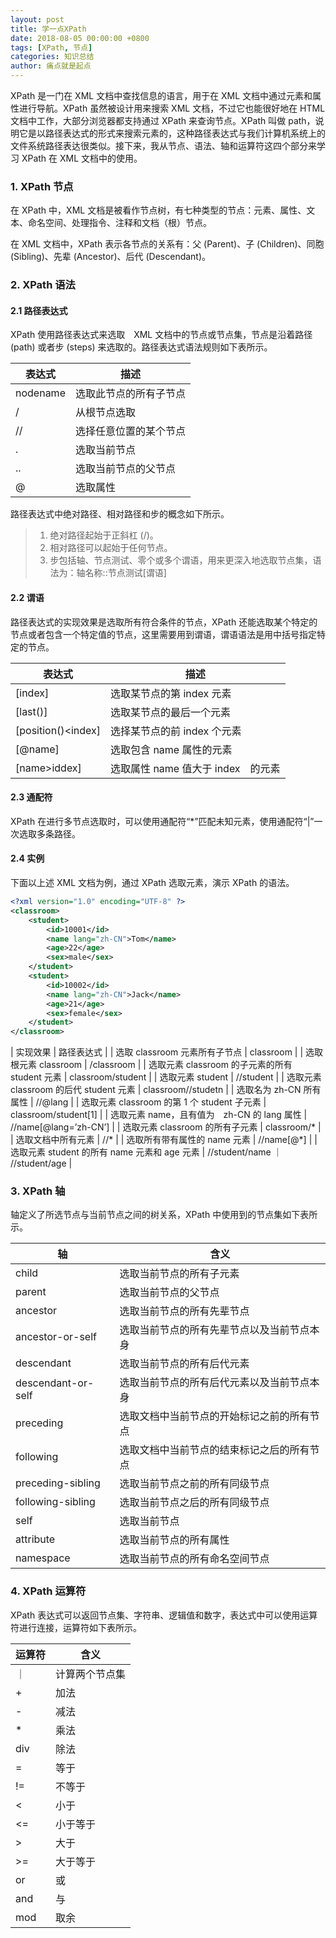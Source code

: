 ```yaml
---
layout: post
title: 学一点XPath
date: 2018-08-05 00:00:00 +0800
tags: [XPath, 节点]
categories: 知识总结
author: 痛点就是起点
---
```

XPath 是一门在 XML 文档中查找信息的语言，用于在 XML 文档中通过元素和属性进行导航。XPath 虽然被设计用来搜索 XML 文档，不过它也能很好地在 HTML 文档中工作，大部分浏览器都支持通过 XPath 来查询节点。XPath 叫做 path，说明它是以路径表达式的形式来搜索元素的，这种路径表达式与我们计算机系统上的文件系统路径表达很类似。接下来，我从节点、语法、轴和运算符这四个部分来学习 XPath 在 XML 文档中的使用。

### 1. XPath 节点
在 XPath 中，XML 文档是被看作节点树，有七种类型的节点：元素、属性、文本、命名空间、处理指令、注释和文档（根）节点。

在 XML 文档中，XPath 表示各节点的关系有：父 (Parent)、子 (Children)、同胞 (Sibling)、先辈 (Ancestor)、后代 (Descendant)。

### 2. XPath 语法
#### 2.1 路径表达式
XPath 使用路径表达式来选取　XML 文档中的节点或节点集，节点是沿着路径 (path) 或者步 (steps) 来选取的。路径表达式语法规则如下表所示。

| 表达式 | 描述 |
| ------ | ------ |
| nodename | 选取此节点的所有子节点 |
| / | 从根节点选取 |
| // | 选择任意位置的某个节点 |
| . | 选取当前节点 |
| .. | 选取当前节点的父节点 |
| @ | 选取属性| 

路径表达式中绝对路径、相对路径和步的概念如下所示。

> 1. 绝对路径起始于正斜杠 (/)。
> 2. 相对路径可以起始于任何节点。
> 3. 步包括轴、节点测试、零个或多个谓语，用来更深入地选取节点集，语法为：轴名称::节点测试[谓语]

#### 2.2 谓语
路径表达式的实现效果是选取所有符合条件的节点，XPath 还能选取某个特定的节点或者包含一个特定值的节点，这里需要用到谓语，谓语语法是用中括号指定特定的节点。

| 表达式 | 描述 |
| ------ | ------ |
| [index] | 选取某节点的第 index 元素 |
| [last()] | 选取某节点的最后一个元素 |
| [position()<index] | 选择某节点的前 index 个元素 |
| [@name] | 选取包含 name 属性的元素 |
| [name>iddex] | 选取属性 name 值大于 index　的元素 |

#### 2.3 通配符
XPath 在进行多节点选取时，可以使用通配符“*”匹配未知元素，使用通配符“|”一次选取多条路径。

#### 2.4 实例
下面以上述 XML 文档为例，通过 XPath 选取元素，演示 XPath 的语法。

```xml
<?xml version="1.0" encoding="UTF-8" ?>
<classroom>
    <student>
        <id>10001</id>
        <name lang="zh-CN">Tom</name>
        <age>22</age>
        <sex>male</sex>
    </student>
    <student>
        <id>10002</id>
        <name lang="zh-CN">Jack</name>
        <age>21</age>
        <sex>female</sex>
    </student>
</classroom>
```

| 实现效果 | 路径表达式 |
| 选取 classroom 元素所有子节点 | classroom |
| 选取根元素 classroom | /classroom |
| 选取元素 classroom 的子元素的所有 student 元素 |	classroom/student |
| 选取元素 student |	//student |
| 选取元素 classroom 的后代 student 元素 |	classroom//studetn |
| 选取名为 zh-CN 所有属性 | //@lang |
| 选取元素 classroom 的第 1 个 student 子元素 | classroom/student[1] |
| 选取元素 name，且有值为　zh-CN 的 lang 属性 | //name[@lang=’zh-CN’] |
| 选取元素 classroom 的所有子元素	 | classroom/* |
| 选取文档中所有元素 | //* |
| 选取所有带有属性的 name 元素 | //name[@*] |
| 选取元素 student 的所有 name 元素和 age 元素 | //student/name ｜ //student/age |

### 3. XPath 轴
轴定义了所选节点与当前节点之间的树关系，XPath 中使用到的节点集如下表所示。

| 轴	 | 含义 |
| ------ | ------ |
| child | 选取当前节点的所有子元素 |
| parent | 选取当前节点的父节点 |
| ancestor | 选取当前节点的所有先辈节点 |
| ancestor-or-self | 选取当前节点的所有先辈节点以及当前节点本身 |
| descendant | 选取当前节点的所有后代元素 |
| descendant-or-self | 选取当前节点的所有后代元素以及当前节点本身 |
| preceding | 选取文档中当前节点的开始标记之前的所有节点 |
| following | 选取文档中当前节点的结束标记之后的所有节点 |
| preceding-sibling | 选取当前节点之前的所有同级节点 |
| following-sibling | 选取当前节点之后的所有同级节点 |
| self | 选取当前节点 |
| attribute | 选取当前节点的所有属性 |
| namespace | 选取当前节点的所有命名空间节点 |

### 4. XPath 运算符
XPath 表达式可以返回节点集、字符串、逻辑值和数字，表达式中可以使用运算符进行连接，运算符如下表所示。

| 运算符 | 含义 |
| ------ | ------ |
| ｜ | 计算两个节点集 |
| + | 加法 |
| - | 减法 |
| * | 乘法 |
| div | 除法 |
| = | 等于 |
| != | 不等于 |
| < | 小于 |
| <= | 小于等于 |
| > | 大于 |
| >= | 大于等于 |
| or | 或 |
| and | 与 |
| mod | 取余 |


